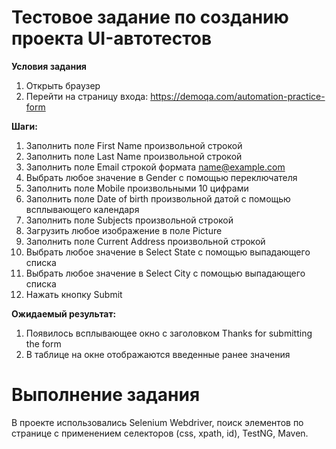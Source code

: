# Тестовое задание по созданию проекта UI-автотестов
**Условия задания**
1) Открыть браузер
2) Перейти на страницу входа: https://demoqa.com/automation-practice-form

**Шаги:**
1) Заполнить поле First Name произвольной строкой
2) Заполнить поле Last Name произвольной строкой
3) Заполнить поле Email строкой формата name@example.com
4) Выбрать любое значение в Gender с помощью переключателя
5) Заполнить поле Mobile произвольными 10 цифрами
6) Заполнить поле Date of birth произвольной датой с помощью всплывающего календаря
7) Заполнить поле Subjects произвольной строкой
8) Загрузить любое изображение в поле Picture
9) Заполнить поле Current Address произвольной строкой
10) Выбрать любое значение в Select State с помощью выпадающего списка
11) Выбрать любое значение в Select City с помощью выпадающего списка
12) Нажать кнопку Submit

**Ожидаемый результат:**
1) Появилось всплывающее окно с заголовком Thanks for submitting the form
2) В таблице на окне отображаются введенные ранее значения

# Выполнение задания
В проекте использовались Selenium Webdriver, поиск элементов по странице с применением селекторов (css, xpath, id), TestNG, Maven. 

